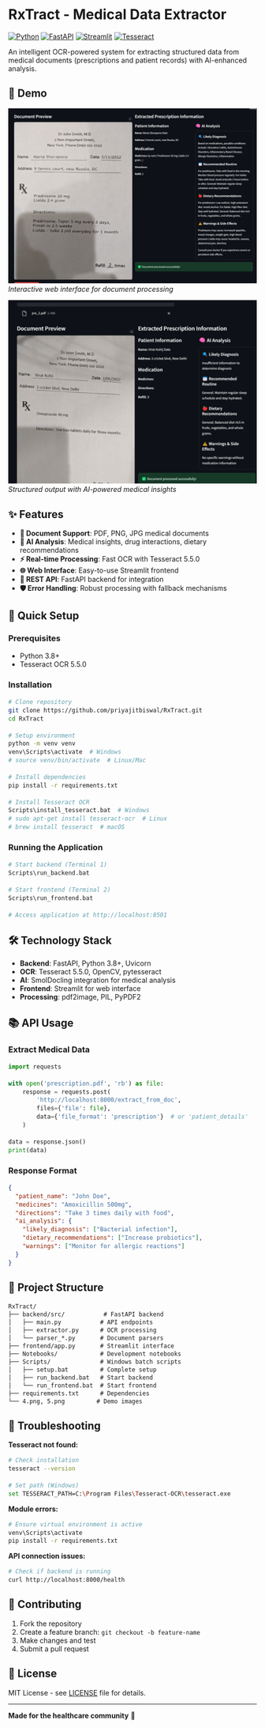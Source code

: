 # RxTract - Medical Data Extractor

[![Python](https://img.shields.io/badge/Python-3.8%2B-blue.svg)](https://www.python.org/)
[![FastAPI](https://img.shields.io/badge/FastAPI-0.104.1-green.svg)](https://fastapi.tiangolo.com/)
[![Streamlit](https://img.shields.io/badge/Streamlit-1.28.1-red.svg)](https://streamlit.io/)
[![Tesseract](https://img.shields.io/badge/Tesseract-5.5.0-orange.svg)](https://github.com/tesseract-ocr/tesseract)

An intelligent OCR-powered system for extracting structured data from medical documents (prescriptions and patient records) with AI-enhanced analysis.

## 🚀 Demo

![Application Interface](4.png)
_Interactive web interface for document processing_

![Extraction Results](5.png)
_Structured output with AI-powered medical insights_

## ✨ Features

- **📄 Document Support**: PDF, PNG, JPG medical documents
- **🧠 AI Analysis**: Medical insights, drug interactions, dietary recommendations
- **⚡ Real-time Processing**: Fast OCR with Tesseract 5.5.0
- **🌐 Web Interface**: Easy-to-use Streamlit frontend
- **🔧 REST API**: FastAPI backend for integration
- **🛡️ Error Handling**: Robust processing with fallback mechanisms

## 🔧 Quick Setup

### Prerequisites

- Python 3.8+
- Tesseract OCR 5.5.0

### Installation

```bash
# Clone repository
git clone https://github.com/priyajitbiswal/RxTract.git
cd RxTract

# Setup environment
python -m venv venv
venv\Scripts\activate  # Windows
# source venv/bin/activate  # Linux/Mac

# Install dependencies
pip install -r requirements.txt

# Install Tesseract OCR
Scripts\install_tesseract.bat  # Windows
# sudo apt-get install tesseract-ocr  # Linux
# brew install tesseract  # macOS
```

### Running the Application

```bash
# Start backend (Terminal 1)
Scripts\run_backend.bat

# Start frontend (Terminal 2)
Scripts\run_frontend.bat

# Access application at http://localhost:8501
```

## 🛠️ Technology Stack

- **Backend**: FastAPI, Python 3.8+, Uvicorn
- **OCR**: Tesseract 5.5.0, OpenCV, pytesseract
- **AI**: SmolDocling integration for medical analysis
- **Frontend**: Streamlit for web interface
- **Processing**: pdf2image, PIL, PyPDF2

## 📚 API Usage

### Extract Medical Data

```python
import requests

with open('prescription.pdf', 'rb') as file:
    response = requests.post(
        'http://localhost:8000/extract_from_doc',
        files={'file': file},
        data={'file_format': 'prescription'}  # or 'patient_details'
    )

data = response.json()
print(data)
```

### Response Format

```json
{
  "patient_name": "John Doe",
  "medicines": "Amoxicillin 500mg",
  "directions": "Take 3 times daily with food",
  "ai_analysis": {
    "likely_diagnosis": ["Bacterial infection"],
    "dietary_recommendations": ["Increase probiotics"],
    "warnings": ["Monitor for allergic reactions"]
  }
}
```

## 📁 Project Structure

```
RxTract/
├── backend/src/           # FastAPI backend
│   ├── main.py           # API endpoints
│   ├── extractor.py      # OCR processing
│   └── parser_*.py       # Document parsers
├── frontend/app.py       # Streamlit interface
├── Notebooks/            # Development notebooks
├── Scripts/              # Windows batch scripts
│   ├── setup.bat         # Complete setup
│   ├── run_backend.bat   # Start backend
│   └── run_frontend.bat  # Start frontend
├── requirements.txt      # Dependencies
└── 4.png, 5.png         # Demo images
```

## 🔧 Troubleshooting

**Tesseract not found:**

```bash
# Check installation
tesseract --version

# Set path (Windows)
set TESSERACT_PATH=C:\Program Files\Tesseract-OCR\tesseract.exe
```

**Module errors:**

```bash
# Ensure virtual environment is active
venv\Scripts\activate
pip install -r requirements.txt
```

**API connection issues:**

```bash
# Check if backend is running
curl http://localhost:8000/health
```

## 🤝 Contributing

1. Fork the repository
2. Create a feature branch: `git checkout -b feature-name`
3. Make changes and test
4. Submit a pull request

## 📄 License

MIT License - see [LICENSE](LICENSE) file for details.

---

**Made for the healthcare community** 🏥
